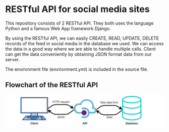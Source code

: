 # RESTful API for social media sites

This repository consists of 2 RESTful API.
They both uses the language Python and a famous Web App framework Django.

By using the RESTful API, we can easily CREATE, READ, UPDATE, DELETE records of the feed in social media in the database we used.
We can access the data in a good way where we are able to handle multiple calls. Client can get the data conveniently by obtaining JSON format data from our server.

The environment file (environment.yml) is included in the source file.

## Flowchart of the RESTful API

![alt image](RESTfulAPI.png) 
